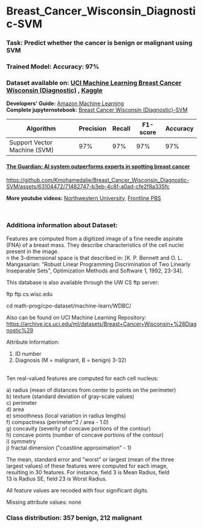 # Breast_Cancer_Wisconsin_Diagnostic-SVM

### **Task:** Predict whether the cancer is benign or malignant using SVM

### **Trained Model:** Accuracy: 97%
### **Dataset available on:** [UCI Machine Learning Breast Cancer Wisconsin (Diagnostic)](http://archive.ics.uci.edu/dataset/17/breast+cancer+wisconsin+diagnostic) , [Kaggle](https://www.kaggle.com/datasets/uciml/breast-cancer-wisconsin-data)

**Developers' Guide:** [Amazon Machine Learning](https://docs.aws.amazon.com/pdfs/machine-learning/latest/dg/machinelearning-dg.pdf#cross-validation)                                             
**Complete jupyternotebook:** [Breast Cancer Wisconsin (Diagnostic)-SVM](https://github.com/Kmohamedalie/Breast_Cancer_Wisconsin_Diagnostic-SVM/blob/master/Notebook/Breast_Cancer_Wisconsin_(Diagnostic)_SVM.ipynb)

| Algorithm | Precision | Recall | F1-score | Accuracy |
|-----------|-----------|--------|----------|----------|
| Support Vector Machine (SVM)  | 97%       |  97%    | 97%       | 97%     |


#### **[The Guardian: AI system outperforms experts in spotting breast cancer](https://www.theguardian.com/society/2020/jan/01/ai-system-outperforms-experts-in-spotting-breast-cancer)**


https://github.com/Kmohamedalie/Breast_Cancer_Wisconsin_Diagnostic-SVM/assets/63104472/71482747-b3eb-4c8f-a0ad-cfe2f8a335fc

**More youtube videos:** [Northwestern University](https://www.youtube.com/watch?v=Mur70YjInmI), [Frontline PBS](https://www.youtube.com/watch?v=qGoCUpa8Qbo&t=230s) 

<!-- ![image](https://github.com/Kmohamedalie/Breast_Cancer_Wisconsin_Diagnostic-SVM/assets/63104472/e231dabe-a120-4d51-ba84-137f3741396d)  -->



<br>


### **Additiona information about Dataset:** <br>
Features are computed from a digitized image of a fine needle aspirate (FNA) of a breast mass. They describe characteristics of the cell nuclei present in the image. <br>
n the 3-dimensional space is that described in: [K. P. Bennett and O. L. Mangasarian: "Robust Linear Programming Discrimination of Two Linearly Inseparable Sets", Optimization Methods and Software 1, 1992, 23-34]. <br>

This database is also available through the UW CS ftp server:  <br> 

ftp ftp.cs.wisc.edu    <br>

cd math-prog/cpo-dataset/machine-learn/WDBC/   <br>

Also can be found on UCI Machine Learning Repository: https://archive.ics.uci.edu/ml/datasets/Breast+Cancer+Wisconsin+%28Diagnostic%29 <br>

Attribute Information:

1) ID number <br>
2) Diagnosis (M = malignant, B = benign)
3-32)

<br>
Ten real-valued features are computed for each cell nucleus:  <br>

a) radius (mean of distances from center to points on the perimeter)  <br>
b) texture (standard deviation of gray-scale values)   <br>
c) perimeter    <br>
d) area     <br>
e) smoothness (local variation in radius lengths)    <br>
f) compactness (perimeter^2 / area - 1.0)         <br>
g) concavity (severity of concave portions of the contour)    <br>
h) concave points (number of concave portions of the contour)     <br>
i) symmetry      <br>
j) fractal dimension ("coastline approximation" - 1)      <br>

The mean, standard error and "worst" or largest (mean of the three     <br>
largest values) of these features were computed for each image,        <br>
resulting in 30 features. For instance, field 3 is Mean Radius, field       <br>
13 is Radius SE, field 23 is Worst Radius.                                 <br>
    
All feature values are recoded with four significant digits.                 <br>

Missing attribute values: none                                                  <br>

### Class distribution: 357 benign, 212 malignant
